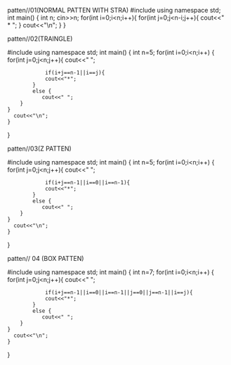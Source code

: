 patten//01(NORMAL PATTEN WITH STRA)
#include<iostream>
using namespace std;
int main()
{
    int n;
    cin>>n;
    for(int i=0;i<n;i++){
        for(int j=0;j<n-i;j++){
            cout<<" * ";
        }
        cout<<"\n";
    }
}

patten//02(TRAINGLE)

#include<iostream>
using namespace std;
int main()
{
    int n=5;
    for(int i=0;i<n;i++)
        {
            for(int j=0;j<n;j++){
                cout<<" ";
                
                if(i+j==n-1||i==j){
                cout<<"*";
            }
            else {
               cout<<" ";
        }
    }
      cout<<"\n";  
    }
    
}

patten//03(Z PATTEN)

#include<iostream>
using namespace std;
int main()
{
    int n=5;
    for(int i=0;i<n;i++)
        {
            for(int j=0;j<n;j++){
                cout<<" ";
                
                if(i+j==n-1||i==0||i==n-1){
                cout<<"*";
            }
            else {
               cout<<" ";
        }
    }
      cout<<"\n";  
    }
    
}       

patten// 04 (BOX PATTEN)

#include<iostream>
using namespace std;
int main()
{
    int n=7;
    for(int i=0;i<n;i++)
        {
            for(int j=0;j<n;j++){
                cout<<" ";
                
                if(i+j==n-1||i==0||i==n-1||j==0||j==n-1||i==j){
                cout<<"*";
            }
            else {
               cout<<" ";
        }
    }
      cout<<"\n";  
    }
    
}       
